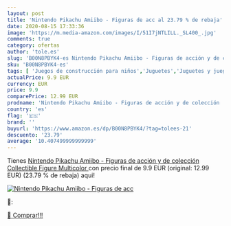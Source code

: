 ```yaml
---
layout: post
title: 'Nintendo Pikachu Amiibo - Figuras de acc al 23.79 % de rebaja'
date: 2020-08-15 17:33:36
image: 'https://m.media-amazon.com/images/I/51I7jNTLILL._SL400_.jpg'
comments: true
category: ofertas
author: 'tole.es'
slug: 'B00N8PBYK4-es Nintendo Pikachu Amiibo - Figuras de acción y de colección...'
sku: 'B00N8PBYK4-es'
tags: [ 'Juegos de construcción para niños','Juguetes','Juguetes y juegos','nintendo', ]
actualPrice: 9.9 EUR
currency: EUR
price: 9.9
comparePrice: 12.99 EUR
prodname: 'Nintendo Pikachu Amiibo - Figuras de acción y de colección  Collectible Figure  Multicolor '
country: 'es'
flag: '🇪🇸'
brand: ''
buyurl: 'https://www.amazon.es/dp/B00N8PBYK4/?tag=tolees-21'
descuento: '23.79'
average: '10.407499999999999'
---
```


Tienes [Nintendo Pikachu Amiibo - Figuras de acción y de colección  Collectible Figure  Multicolor ](https://www.amazon.es/dp/B00N8PBYK4/?tag=tolees-21) con precio final de  9.9 EUR (original: 12.99 EUR) (23.79 %  de rebaja) aqui!

[![Nintendo Pikachu Amiibo - Figuras de acc](https://m.media-amazon.com/images/I/51I7jNTLILL._SL400_.jpg)](https://www.amazon.es/dp/B00N8PBYK4/?tag=tolees-21)

🔎:


[🛒 Comprar!!!](https://www.amazon.es/dp/B00N8PBYK4/?tag=tolees-21)
